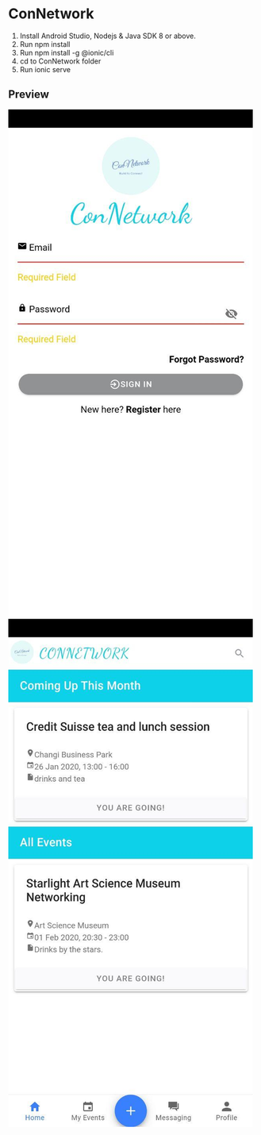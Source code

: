# ConNetwork

1. Install Android Studio, Nodejs & Java SDK 8 or above.
2. Run npm install
3. Run npm install -g @ionic/cli
4. cd to ConNetwork folder
5. Run ionic serve

## Preview
![alt text](https://github.com/ashley-how/ConNetwork/blob/master/src/assets/preview/photo_2020-01-23_22-49-32.jpg)
![alt text](https://github.com/ashley-how/ConNetwork/blob/master/src/assets/preview/photo_2020-01-23_22-49-28.jpg)
